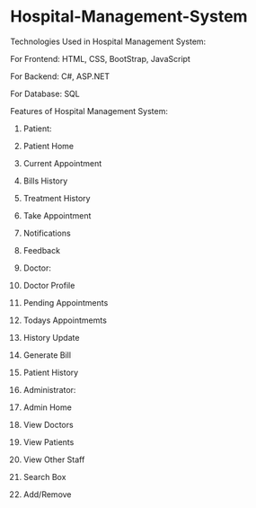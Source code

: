 # Hospital-Management-System
Technologies Used in Hospital Management System:

For Frontend: HTML, CSS, BootStrap, JavaScript

For Backend: C#, ASP.NET

For Database: SQL

Features of Hospital Management System:
1. Patient:

1. Patient Home
2. Current Appointment
3. Bills History
4. Treatment History
5. Take Appointment
6. Notifications
7. Feedback

2. Doctor:

1. Doctor Profile
2. Pending Appointments
3. Todays Appointmemts
4. History Update
5. Generate Bill
6. Patient History

3. Administrator:

1. Admin Home
2. View Doctors
3. View Patients
4. View Other Staff
5. Search Box
6. Add/Remove



